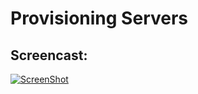 # Provisioning Servers

## Screencast:
[![ScreenShot](https://dl.dropboxusercontent.com/s/1i0pdt1esw7alck/hw1-screenshot.png?dl=0)](https://www.youtube.com/watch?v=jog3wTpGWqs)

